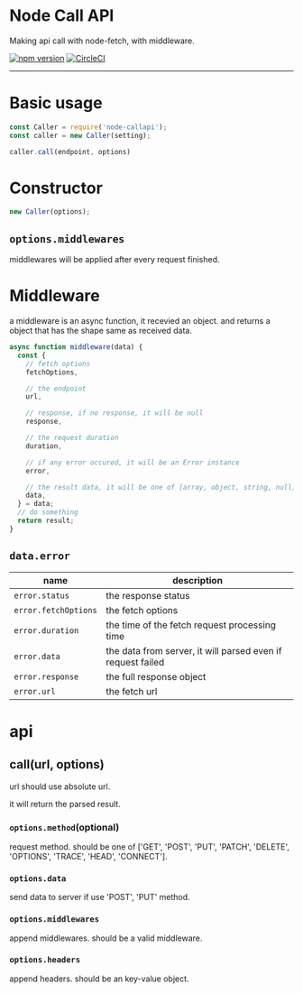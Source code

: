 # Node Call API
Making api call with node-fetch, with middleware.

[![npm version](https://badge.fury.io/js/node-callapi.svg)](https://badge.fury.io/js/node-callapi)
[![CircleCI](https://circleci.com/gh/abramstyle/node-callapi/tree/master.svg?style=svg)](https://circleci.com/gh/abramstyle/node-callapi/tree/master)

---

# Basic usage
```js
const Caller = require('node-callapi');
const caller = new Caller(setting);

caller.call(endpoint, options)
```

# Constructor
```js
new Caller(options);
```
## `options.middlewares`
middlewares will be applied after every request finished.

# Middleware
a middleware is an async function, it recevied an object. and returns a object that has the shape same as received data.
```js
async function middleware(data) {
  const {
    // fetch options
    fetchOptions,

    // the endpoint
    url,

    // response, if no response, it will be null
    response,

    // the request duration
    duration,

    // if any error occured, it will be an Error instance
    error,

    // the result data, it will be one of [array, object, string, null]
    data,
  } = data;
  // do something
  return result;
}
```

## `data.error`
name | description
---- | ----
`error.status` | the response status
`error.fetchOptions` | the fetch options
`error.duration` | the time of the fetch request processing time
`error.data` | the data from server, it will parsed even if request failed
`error.response` | the full response object
`error.url` | the fetch url

# api
## call(url, options)

url should use absolute url.

it will return the parsed result.

### `options.method`(optional)
request method. should be one of ['GET', 'POST', 'PUT', 'PATCH', 'DELETE', 'OPTIONS', 'TRACE', 'HEAD', 'CONNECT'].

### `options.data`
send data to server if use 'POST', 'PUT' method.

### `options.middlewares`
append middlewares. should be a valid middleware.

### `options.headers`
append headers. should be an key-value object.
